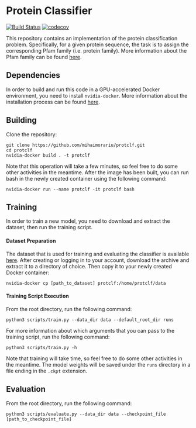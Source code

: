 # Protein Classifier

[![Build Status](https://app.travis-ci.com/mihaimorariu/protclf.svg?token=yatWBzfXsh22xdxmuxCU&branch=main)](https://app.travis-ci.com/mihaimorariu/protclf)
[![codecov](https://codecov.io/gh/mihaimorariu/protclf/branch/main/graph/badge.svg?token=XzssKCBdMw)](https://codecov.io/gh/mihaimorariu/protclf)

This repository contains an implementation of the protein classification problem. Specifically, for a given protein sequence, the task is to assign the corresponding Pfam family (i.e. protein family). More information about the Pfam family can be found [here](https://en.wikipedia.org/wiki/Pfam).

## Dependencies

In order to build and run this code in a GPU-accelerated Docker environment, you need to install `nvidia-docker`. More information about the installation process can be found [here](https://github.com/NVIDIA/nvidia-docker).

## Building

Clone the repository:
```
git clone https://github.com/mihaimorariu/protclf.git
cd protclf
nvidia-docker build . -t protclf
```
Note that this operation will take a few minutes, so feel free to do some other activities in the meantime. After the image has been built, you can run bash in the newly created container using the following command:
```
nvidia-docker run --name protclf -it protclf bash
```

## Training

In order to train a new model, you need to download and extract the dataset, then run the training script.

#### Dataset Preparation

The dataset that is used for training and evaluating the classifier is available [here](https://www.kaggle.com/googleai/pfam-seed-random-split). After creating or logging in to your account, download the archive and extract it to a directory of choice. Then copy it to your newly created Docker container:

```
nvidia-docker cp [path_to_dataset] protclf:/home/protclf/data
```

#### Training Script Execution

From the root directory, run the following command:
```
python3 scripts/train.py --data_dir data --default_root_dir runs
```

For more information about which arguments that you can pass to the training script, run the following command:
```
python3 scripts/train.py -h
```
Note that training will take time, so feel free to do some other activities in the meantime. The model weights will be saved under the `runs` directory in a file ending in the `.ckpt` extension.

## Evaluation

From the root directory, run the following command:
```
python3 scripts/evaluate.py --data_dir data --checkpoint_file [path_to_checkpoint_file]
```
